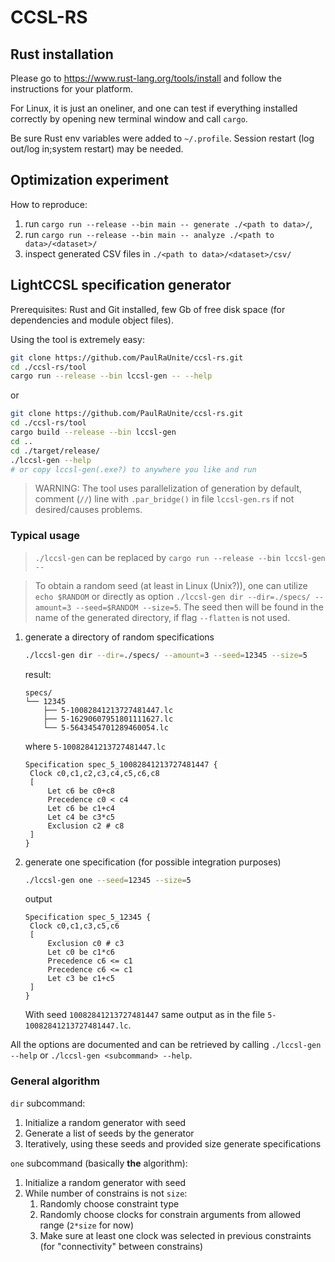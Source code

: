 # CCSL-RS

## Rust installation
Please go to https://www.rust-lang.org/tools/install and follow the instructions 
for your platform.

For Linux, it is just an oneliner, and one can test if everything installed correctly by 
opening new terminal window and call `cargo`.

Be sure Rust env variables were added to `~/.profile`.
Session restart (log out/log in;system restart) may be needed.

## Optimization experiment
How to reproduce:
1. run `cargo run --release --bin main -- generate ./<path to data>/`,
2. run `cargo run --release --bin main -- analyze ./<path to data>/<dataset>/`
3. inspect generated CSV files in `./<path to data>/<dataset>/csv/`

## LightCCSL specification generator

Prerequisites: Rust and Git installed, few Gb of free disk space (for dependencies and module object files).

Using the tool is extremely easy:
```bash
git clone https://github.com/PaulRaUnite/ccsl-rs.git
cd ./ccsl-rs/tool
cargo run --release --bin lccsl-gen -- --help
```

or 

```bash
git clone https://github.com/PaulRaUnite/ccsl-rs.git
cd ./ccsl-rs/tool
cargo build --release --bin lccsl-gen
cd ..
cd ./target/release/
./lccsl-gen --help
# or copy lccsl-gen(.exe?) to anywhere you like and run
```

> WARNING: The tool uses parallelization of generation by default, comment (`//`) line 
> with `.par_bridge()` in file `lccsl-gen.rs` if not desired/causes problems.

### Typical usage
> `./lccsl-gen` can be replaced by `cargo run --release --bin lccsl-gen --`

> To obtain a random seed (at least in Linux (Unix?)), one can utilize `echo $RANDOM` or directly as option
> `./lccsl-gen dir --dir=./specs/ --amount=3 --seed=$RANDOM --size=5`.
> The seed then will be found in the name of the generated directory, if flag `--flatten` is not used.


1. generate a directory of random specifications
    ```bash
   ./lccsl-gen dir --dir=./specs/ --amount=3 --seed=12345 --size=5
    ```
    result:
   ```
   specs/
   └── 12345
       ├── 5-10082841213727481447.lc
       ├── 5-16290607951801111627.lc
       └── 5-5643454701289460054.lc
    ```
   where `5-10082841213727481447.lc`
   ```text
   Specification spec_5_10082841213727481447 {
    Clock c0,c1,c2,c3,c4,c5,c6,c8
    [
        Let c6 be c0+c8
        Precedence c0 < c4
        Let c6 be c1+c4
        Let c4 be c3*c5
        Exclusion c2 # c8
    ]
   }
   ```
2. generate one specification (for possible integration purposes)
   ```bash
   ./lccsl-gen one --seed=12345 --size=5
   ```
   output
   ```text
   Specification spec_5_12345 {
    Clock c0,c1,c3,c5,c6
    [
        Exclusion c0 # c3
        Let c0 be c1*c6
        Precedence c6 <= c1
        Precedence c6 <= c1
        Let c3 be c1+c5
    ]
   }
   ```
   With seed `10082841213727481447` same output as in the file `5-10082841213727481447.lc`.

All the options are documented and can be retrieved
by calling `./lccsl-gen --help` or `./lccsl-gen <subcommand> --help`.

### General algorithm
`dir` subcommand:
1. Initialize a random generator with seed
2. Generate a list of seeds by the generator
3. Iteratively, using these seeds and provided size generate specifications

`one` subcommand (basically **the** algorithm):
1. Initialize a random generator with seed
2. While number of constrains is not `size`:
   1. Randomly choose constraint type
   2. Randomly choose clocks for constrain arguments from allowed range (`2*size` for now)
   3. Make sure at least one clock was selected in previous constraints
      (for "connectivity" between constrains)